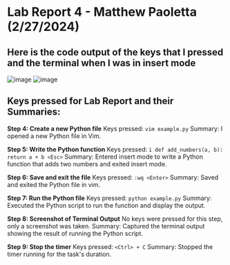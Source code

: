 # Lab Report 4 - Matthew Paoletta (2/27/2024)
## Here is the code output of the keys that I pressed and the terminal when I was in insert mode 
![image](https://github.com/mpaoletta73/cse15l-lab-reports-wi24/assets/156368976/7639c387-d778-41e0-abd0-0bd91a68060a)
![image](https://github.com/mpaoletta73/cse15l-lab-reports-wi24/assets/156368976/08c82661-84b8-4948-af9e-bd554f2d851c)
## Keys pressed for Lab Report and their Summaries: 

**Step 4: Create a new Python file**
Keys pressed: `vim example.py` 
Summary: I opened a new Python file in Vim.

**Step 5: Write the Python function**
Keys pressed: `i def add_numbers(a, b): return a + b <Esc>` 
Summary: Entered insert mode to write a Python function that adds two numbers and exited insert mode.

**Step 6: Save and exit the file**
Keys pressed: `:wq <Enter>`
Summary: Saved and exited the Python file in vim.

**Step 7: Run the Python file**
Keys pressed: `python example.py`
Summary: Executed the Python script to run the function and display the output.

**Step 8: Screenshot of Terminal Output**
No keys were pressed for this step, only a screenshot was taken. 
Summary: Captured the terminal output showing the result of running the Python script.

**Step 9: Stop the timer**
Keys pressed: `<Ctrl> + C`
Summary: Stopped the timer running for the task's duration.



